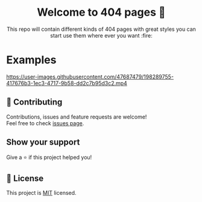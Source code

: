 <h1 align="center">Welcome to 404 pages 👋</h1>

<p align="center"> This repo will contain different kinds of 404 pages with great styles you can start use them where ever you want :fire:</p>


# Examples

https://user-images.githubusercontent.com/47687479/198289755-417676b3-1ec3-4717-9b58-dd2c7b95d3c2.mp4


## 🤝 Contributing

Contributions, issues and feature requests are welcome!<br />Feel free to check [issues page](https://github.com/ahmed-sudani/recipes/issues).

## Show your support

Give a ⭐️ if this project helped you!

## 📝 License

This project is [MIT](https://github.com/ahmed-sudani/recipes/blob/main/LICENSE) licensed.
